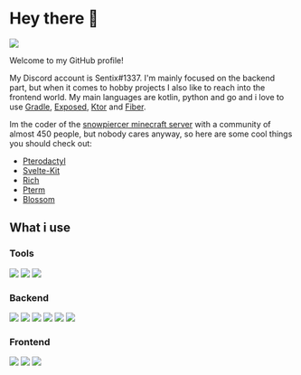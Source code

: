 # Hey there 👋
![](https://visitor-badge-reloaded.herokuapp.com/badge?page_id=sentixdev-sentixdev.visitor.badge.reloaded)

Welcome to my GitHub profile!

My Discord account is Sentix#1337. I'm mainly focused on the backend part, but when it comes to hobby projects I also like to reach into the frontend world. My main languages are kotlin, python and go and i love to use [Gradle](https://gradle.org/), [Exposed](https://github.com/JetBrains/Exposed), [Ktor](https://ktor.io/) and [Fiber](https://gofiber.io/).

Im the coder of the [snowpiercer minecraft server](https://snowpiercer.net) with a community of almost 450 people, but nobody cares anyway, so here are some cool things you should check out:
- [Pterodactyl](https://pterodactyl.io/)
- [Svelte-Kit](https://kit.svelte.dev/)
- [Rich](https://github.com/Textualize/rich)
- [Pterm](https://github.com/pterm/pterm)
- [Blossom](https://github.com/KyoriPowered/blossom)

## What i use
### Tools
![](https://img.shields.io/badge/JetBrains-000000?style=for-the-badge&logo=jetbrains&logoColor=white)
![](https://img.shields.io/badge/Gradle-02303A?style=for-the-badge&logo=gradle&logoColor=white)
![](https://img.shields.io/badge/Docker-2496ED?style=for-the-badge&logo=docker&logoColor=white)

### Backend
![](https://img.shields.io/badge/Java-ED8B00?style=for-the-badge&logo=java&logoColor=white) ![](https://img.shields.io/badge/Kotlin-7F52FF?style=for-the-badge&logo=kotlin&logoColor=white) ![](https://img.shields.io/badge/Python-3776AB?style=for-the-badge&logo=python&logoColor=white) ![](https://img.shields.io/badge/Go-00ADD8?style=for-the-badge&logo=go&logoColor=white) ![](https://img.shields.io/badge/PostgreSQL-316192?style=for-the-badge&logo=postgresql&logoColor=white) ![](https://img.shields.io/badge/MongoDB-4EA94B?style=for-the-badge&logo=mongodb&logoColor=white)

### Frontend
![](https://img.shields.io/badge/HTML5-E34F26?style=for-the-badge&logo=html5&logoColor=white) ![](https://img.shields.io/badge/Tailwind_CSS-38B2AC?style=for-the-badge&logo=tailwind-css&logoColor=white) ![](https://img.shields.io/badge/Svelte-4A4A55?style=for-the-badge&logo=svelte&logoColor=FF3E00)

